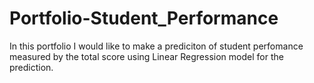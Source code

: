 # Portfolio-Student_Performance

In this portfolio I would like to make a prediciton of student perfomance measured by the total score using Linear Regression model for the prediction.
